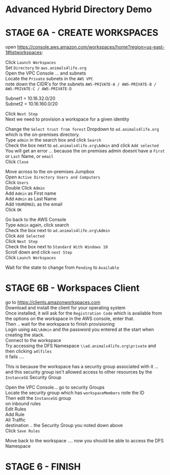 # Advanced Hybrid Directory Demo

# STAGE 6A - CREATE WORKSPACES 
open https://console.aws.amazon.com/workspaces/home?region=us-east-1#listworkspaces:  

Click `Launch Workspaces`  
Set `Directory` to `aws.animals4life.org`  
Open the VPC Console ... and subnets  
Locate the `Private` subnets in the `AWS VPC`  
note down the CIDR's for the subnets `AWS-PRIVATE-A / AWS-PRIVATE-B / AWS-PRIVATE-C / AWS-PRIVATE-D`  

Subnet1 = 10.16.32.0/20  
Subnet2 = 10.16.160.0/20  

Click `Next Step`  
Next we need to provision a workspace for a given identity  

Change the `Select trust from forest` Dropdown to `ad.animals4life.org` which is the on-premises directory.  
Type `admin` in the search box and click `Search`   
Check the box next to `ad.animals4life.org\Admin` and click `Add selected`  
You will get an error ... because the on premises admin doesnt have a `First` or `Last` Name, or `email`  
Click `Close`  

Move across to the on-premises Jumpbox  
Open `Active Directory Users and Computers`  
Click `Users`  
Double Click `Admin`  
Add `Admin` as First name  
Add `Admin` as Last Name  
Add `YOUREMAIL` as the email  
Click `OK`  

Go back to the AWS Console  
Type `Admin` again, click search   
Check the box next to `ad.animals4life.org\Admin`  
Click `Add Selected`  
Click `Next Step`  
Check the box next to `Standard With Windows 10`  
Scroll down and click `next Step`  
Click `Launch Workspaces`  

Wait for the state to change from `Pending` to `Available`  

# STAGE 6B - Workspaces Client

go to https://clients.amazonworkspaces.com  
Download and install the client for your operating system  
Once installed, it will ask for the `Registration Code` which is available from the options on the workspace in the AWS console, enter that.  
Then .. wait for the workspace to finish provisioning  
Login using `A4L\Admin` and the password you entered at the start when creating the stack.  
Connect to the workspace  
Try accessing the DFS Namespace `\\ad.animals4life.org\private` and then clicking `a4lfiles`  
it fails ....  

This is because the workspace has a security group associated with it ... and this security group isn't allowed access to other resources by the `InstanceSG` Security Group   

Open the VPC Console... go to security Groups  
Locate the security group which has `workspaceMembers` note the ID  
Then edit the `InstanceSG` group  
on inbound rules  
Edit Rules  
Add Rule  
All Traffic  
destination .. the Security Group you noted down above  
Click `Save Rules`  

Move back to the workspace .... now you should be able to access the DFS Namespace  

# STAGE 6 - FINISH

